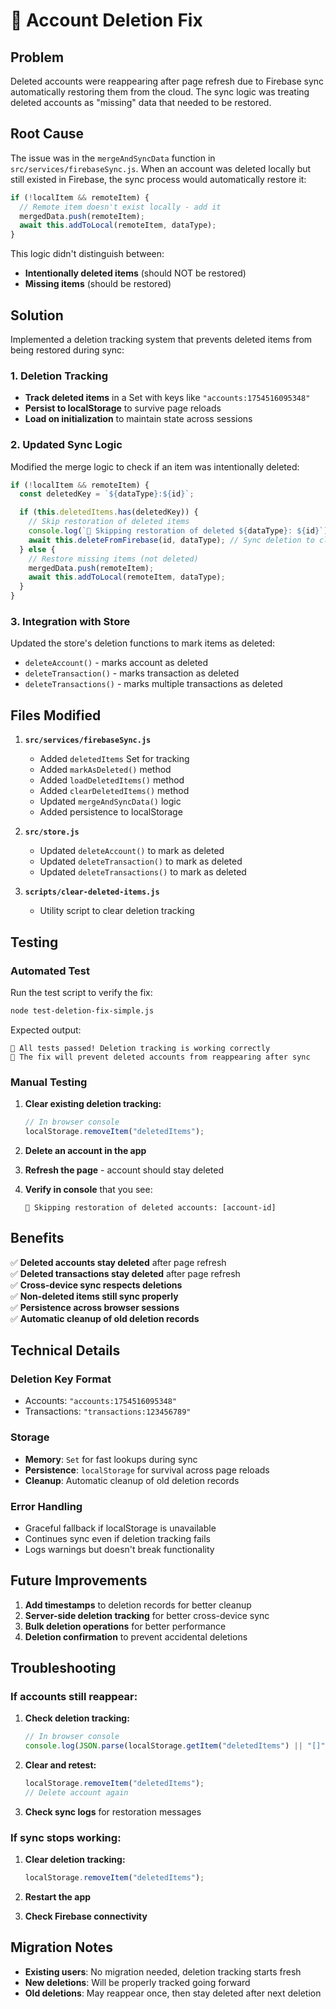 # 🔧 Account Deletion Fix

## Problem

Deleted accounts were reappearing after page refresh due to Firebase sync automatically restoring them from the cloud. The sync logic was treating deleted accounts as "missing" data that needed to be restored.

## Root Cause

The issue was in the `mergeAndSyncData` function in `src/services/firebaseSync.js`. When an account was deleted locally but still existed in Firebase, the sync process would automatically restore it:

```javascript
if (!localItem && remoteItem) {
  // Remote item doesn't exist locally - add it
  mergedData.push(remoteItem);
  await this.addToLocal(remoteItem, dataType);
}
```

This logic didn't distinguish between:

- **Intentionally deleted items** (should NOT be restored)
- **Missing items** (should be restored)

## Solution

Implemented a deletion tracking system that prevents deleted items from being restored during sync:

### 1. Deletion Tracking

- **Track deleted items** in a Set with keys like `"accounts:1754516095348"`
- **Persist to localStorage** to survive page reloads
- **Load on initialization** to maintain state across sessions

### 2. Updated Sync Logic

Modified the merge logic to check if an item was intentionally deleted:

```javascript
if (!localItem && remoteItem) {
  const deletedKey = `${dataType}:${id}`;

  if (this.deletedItems.has(deletedKey)) {
    // Skip restoration of deleted items
    console.log(`🔄 Skipping restoration of deleted ${dataType}: ${id}`);
    await this.deleteFromFirebase(id, dataType); // Sync deletion to cloud
  } else {
    // Restore missing items (not deleted)
    mergedData.push(remoteItem);
    await this.addToLocal(remoteItem, dataType);
  }
}
```

### 3. Integration with Store

Updated the store's deletion functions to mark items as deleted:

- `deleteAccount()` - marks account as deleted
- `deleteTransaction()` - marks transaction as deleted
- `deleteTransactions()` - marks multiple transactions as deleted

## Files Modified

1. **`src/services/firebaseSync.js`**
   - Added `deletedItems` Set for tracking
   - Added `markAsDeleted()` method
   - Added `loadDeletedItems()` method
   - Added `clearDeletedItems()` method
   - Updated `mergeAndSyncData()` logic
   - Added persistence to localStorage

2. **`src/store.js`**
   - Updated `deleteAccount()` to mark as deleted
   - Updated `deleteTransaction()` to mark as deleted
   - Updated `deleteTransactions()` to mark as deleted

3. **`scripts/clear-deleted-items.js`**
   - Utility script to clear deletion tracking

## Testing

### Automated Test

Run the test script to verify the fix:

```bash
node test-deletion-fix-simple.js
```

Expected output:

```
🎉 All tests passed! Deletion tracking is working correctly
📝 The fix will prevent deleted accounts from reappearing after sync
```

### Manual Testing

1. **Clear existing deletion tracking:**

   ```javascript
   // In browser console
   localStorage.removeItem("deletedItems");
   ```

2. **Delete an account in the app**

3. **Refresh the page** - account should stay deleted

4. **Verify in console** that you see:
   ```
   🔄 Skipping restoration of deleted accounts: [account-id]
   ```

## Benefits

✅ **Deleted accounts stay deleted** after page refresh  
✅ **Deleted transactions stay deleted** after page refresh  
✅ **Cross-device sync respects deletions**  
✅ **Non-deleted items still sync properly**  
✅ **Persistence across browser sessions**  
✅ **Automatic cleanup of old deletion records**

## Technical Details

### Deletion Key Format

- Accounts: `"accounts:1754516095348"`
- Transactions: `"transactions:123456789"`

### Storage

- **Memory**: `Set` for fast lookups during sync
- **Persistence**: `localStorage` for survival across page reloads
- **Cleanup**: Automatic cleanup of old deletion records

### Error Handling

- Graceful fallback if localStorage is unavailable
- Continues sync even if deletion tracking fails
- Logs warnings but doesn't break functionality

## Future Improvements

1. **Add timestamps** to deletion records for better cleanup
2. **Server-side deletion tracking** for better cross-device sync
3. **Bulk deletion operations** for better performance
4. **Deletion confirmation** to prevent accidental deletions

## Troubleshooting

### If accounts still reappear:

1. **Check deletion tracking:**

   ```javascript
   // In browser console
   console.log(JSON.parse(localStorage.getItem("deletedItems") || "[]"));
   ```

2. **Clear and retest:**

   ```javascript
   localStorage.removeItem("deletedItems");
   // Delete account again
   ```

3. **Check sync logs** for restoration messages

### If sync stops working:

1. **Clear deletion tracking:**

   ```javascript
   localStorage.removeItem("deletedItems");
   ```

2. **Restart the app**

3. **Check Firebase connectivity**

## Migration Notes

- **Existing users**: No migration needed, deletion tracking starts fresh
- **New deletions**: Will be properly tracked going forward
- **Old deletions**: May reappear once, then stay deleted after next deletion
